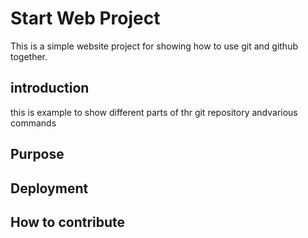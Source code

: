 # Start Web Project

This is a simple website project for showing how to use git and github together.
## introduction

this is example to show different parts of thr git repository andvarious commands
## Purpose

## Deployment

## How to contribute


